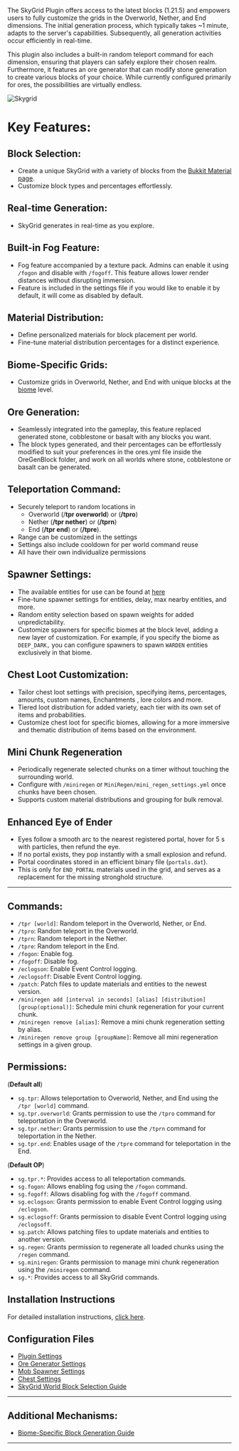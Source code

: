 The SkyGrid Plugin offers access to the latest blocks (1.21.5) and empowers users to fully customize the grids in the Overworld, Nether, and End dimensions. The initial generation process, which typically takes ~1 minute, adapts to the server's capabilities. Subsequently, all generation activities occur efficiently in real-time.

This plugin also includes a built-in random teleport command for each dimension, ensuring that players can safely explore their chosen realm. Furthermore, it features an ore generator that can modify stone generation to create various blocks of your choice. While currently configured primarily for ores, the possibilities are virtually endless.

![Skygrid](https://www.davids-repo.dev/mc/sg3.webp)

 
# **Key Features:**

## **Block Selection:**
   - Create a unique SkyGrid with a variety of blocks from the [Bukkit Material page](https://hub.spigotmc.org/javadocs/bukkit/org/bukkit/Material.html).
   - Customize block types and percentages effortlessly.

## **Real-time Generation:**
   - SkyGrid generates in real-time as you explore.

## **Built-in Fog Feature:**
   - Fog feature accompanied by a texture pack. Admins can enable it using `/fogon` and disable with `/fogoff`. This feature allows lower render distances without disrupting immersion.
   - Feature is included in the settings file if you would like to enable it by default, it will come as disabled by default.

## **Material Distribution:**
   - Define personalized materials for block placement per world.
   - Fine-tune material distribution percentages for a distinct experience.

## **Biome-Specific Grids:**
   - Customize grids in Overworld, Nether, and End with unique blocks at the [biome](https://hub.spigotmc.org/javadocs/bukkit/org/bukkit/block/Biome.html) level.

## **Ore Generation:**
   - Seamlessly integrated into the gameplay, this feature replaced generated stone, cobblestone or basalt with any blocks you want.
   - The block types generated, and their percentages can be effortlessly modified to suit your preferences in the ores.yml file inside the OreGenBlock folder, and work on all worlds where stone, cobblestone or basalt can be generated.

## **Teleportation Command:**
   - Securely teleport to random locations in
     - Overworld (/**tpr overworld**) or (**/tpro**)
     - Nether (**/tpr nether**) or (**/tprn**)
     - End (**/tpr end**) or (**/tpre**).
   - Range can be customized in the settings
   - Settings also include cooldown for per world command reuse
   - All have their own individualize permissions

## **Spawner Settings:**
   - The available entities for use can be found at [here](https://hub.spigotmc.org/javadocs/bukkit/org/bukkit/entity/EntityType.html)
   - Fine-tune spawner settings for entities, delay, max nearby entities, and more.
   - Random entity selection based on spawn weights for added unpredictability.
   - Customize spawners for specific biomes at the block level, adding a new layer of customization. For example, if you specify the biome as `DEEP_DARK,` you can configure spawners to spawn `WARDEN` entities exclusively in that biome.

## **Chest Loot Customization:**
   - Tailor chest loot settings with precision, specifying items, percentages, amounts, custom names, Enchantments , lore colors and more.
   - Tiered loot distribution for added variety, each tier with its own set of items and probabilities.
   - Customize chest loot for specific biomes, allowing for a more immersive and thematic distribution of items based on the environment.

## **Mini Chunk Regeneration**
   - Periodically regenerate selected chunks on a timer without touching the surrounding world.
   - Configure with `/miniregen` or `MiniRegen/mini_regen_settings.yml` once chunks have been chosen.
   - Supports custom material distributions and grouping for bulk removal.

## **Enhanced Eye of Ender**
   - Eyes follow a smooth arc to the nearest registered portal, hover for 5 s with particles, then refund the eye.
   - If no portal exists, they pop instantly with a small explosion and refund.
   - Portal coordinates stored in an efficient binary file (`portals.dat`).
   - This is only for `END_PORTAL` materials used in the grid, and serves as a replacement for the missing stronghold structure.

---

## Commands:

- `/tpr [world]`: Random teleport in the Overworld, Nether, or End.
- `/tpro`: Random teleport in the Overworld.
- `/tprn`: Random teleport in the Nether.
- `/tpre`: Random teleport in the End.
- `/fogon`: Enable fog.
- `/fogoff`: Disable fog.
- `/eclogson`: Enable Event Control logging.
- `/eclogsoff`: Disable Event Control logging.
- `/patch`: Patch files to update materials and entities to the newest version.
- `/miniregen add [interval in seconds] [alias] [distribution] [group(optional)]`: Schedule mini chunk regeneration for your current chunk.
- `/miniregen remove [alias]`: Remove a mini chunk regeneration setting by alias.
- `/miniregen remove group [groupName]`: Remove all mini regeneration settings in a given group.

## Permissions:

(**Default all**)
- `sg.tpr`: Allows teleportation to Overworld, Nether, and End using the `/tpr [world]` command.
- `sg.tpr.overworld`: Grants permission to use the `/tpro` command for teleportation in the Overworld.
- `sg.tpr.nether`: Grants permission to use the `/tprn` command for teleportation in the Nether.
- `sg.tpr.end`: Enables usage of the `/tpre` command for teleportation in the End.

(**Default OP**)
- `sg.tpr.*`: Provides access to all teleportation commands.
- `sg.fogon`: Allows enabling fog using the `/fogon` command.
- `sg.fogoff`: Allows disabling fog with the `/fogoff` command.
- `sg.eclogson`: Grants permission to enable Event Control logging using `/eclogson`.
- `sg.eclogsoff`: Grants permission to disable Event Control logging using `/eclogsoff`.
- `sg.patch`: Allows patching files to update materials and entities to another version.
- `sg.regen`: Grants permission to regenerate all loaded chunks using the `/regen` command.
- `sg.miniregen`: Grants permission to manage mini chunk regeneration using the `/miniregen` command.
- `sg.*`: Provides access to all SkyGrid commands.

## Installation Instructions
For detailed installation instructions, [click here](https://www.davids-repo.dev/skygridx/installation/).

## Configuration Files
- [Plugin Settings](https://www.davids-repo.dev/skygridx/settings/)
- [Ore Generator Settings](https://www.davids-repo.dev/skygridx/ores/)
- [Mob Spawner Settings](https://www.davids-repo.dev/skygridx/spawner_settings/)
- [Chest Settings](https://www.davids-repo.dev/skygridx/chest_settings/)
- [SkyGrid World Block Selection Guide](https://www.davids-repo.dev/skygridx/block_selection/)

---

## Additional Mechanisms:
- [Biome-Specific Block Generation Guide](https://www.davids-repo.dev/skygridx/biome_specific/)
---